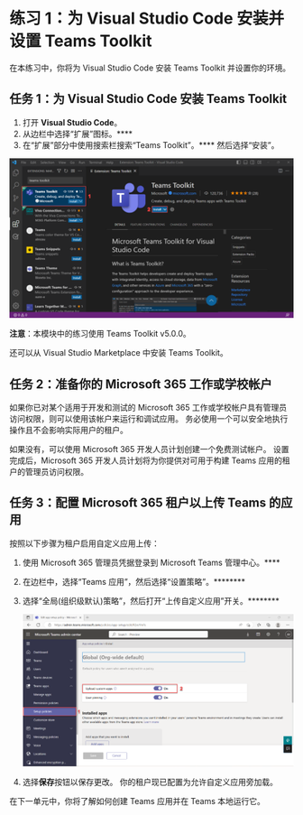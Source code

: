 # 练习 1：为 Visual Studio Code 安装并设置 Teams Toolkit

在本练习中，你将为 Visual Studio Code 安装 Teams Toolkit 并设置你的环境。

## 任务 1：为 Visual Studio Code 安装 Teams Toolkit

1. 打开 **Visual Studio Code**。
2. 从边栏中选择“扩展”图标。****
3. 在“扩展”部分中使用搜索栏搜索“Teams Toolkit”。**** 然后选择“安装”。

![在 Visual Studio Code 上安装 Teams Toolkit 的屏幕截图。](../../media/teams-toolkit-install.png)

**注意**：本模块中的练习使用 Teams Toolkit v5.0.0。

还可以从 Visual Studio Marketplace 中安装 Teams Toolkit。[](https://marketplace.visualstudio.com/items?itemName=TeamsDevApp.ms-teams-vscode-extension)

## 任务 2：准备你的 Microsoft 365 工作或学校帐户

如果你已对某个适用于开发和测试的 Microsoft 365 工作或学校帐户具有管理员访问权限，则可以使用该帐户来运行和调试应用。 务必使用一个可以安全地执行操作且不会影响实际用户的租户。

如果没有，可以使用 Microsoft 365 开发人员计划创建一个免费测试帐户。[](https://aka.ms/m365developers)  设置完成后，Microsoft 365 开发人员计划将为你提供对可用于构建 Teams 应用的租户的管理员访问权限。

## 任务 3：配置 Microsoft 365 租户以上传 Teams 的应用

按照以下步骤为租户启用自定义应用上传：

1. 使用 Microsoft 365 管理员凭据登录到 Microsoft Teams 管理中心。[](https://admin.teams.microsoft.com)****

2. 在边栏中，选择“Teams 应用”，然后选择“设置策略”。********

3. 选择“全局(组织级默认)策略”，然后打开“上传自定义应用”开关。********

   ![配置自定义应用上传的屏幕截图。](../../media/configure-upload-apps.png)

4. 选择**保存**按钮以保存更改。 你的租户现已配置为允许自定义应用旁加载。

在下一单元中，你将了解如何创建 Teams 应用并在 Teams 本地运行它。
